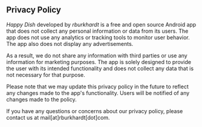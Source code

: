 ## Privacy Policy

*Happy Dish* developed by *rburkhardt* is a free and open source Android app that does not collect any personal information or data from its users. The app does not use any analytics or tracking tools to monitor user behavior. The app also does not display any advertisements.

As a result, we do not share any information with third parties or use any information for marketing purposes. The app is solely designed to provide the user with its intended functionality and does not collect any data that is not necessary for that purpose.

Please note that we may update this privacy policy in the future to reflect any changes made to the app's functionality. Users will be notified of any changes made to the policy.

If you have any questions or concerns about our privacy policy, please contact us at mail[at]rburkhardt[dot]com.



